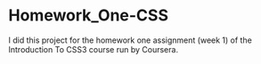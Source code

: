# Homework_One-CSS
I did this project for the homework one assignment (week 1) of the Introduction To CSS3 course run by Coursera.
